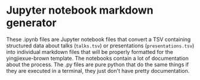# Jupyter notebook markdown generator

These .ipynb files are Jupyter notebook files that convert a TSV containing structured data about talks (`talks.tsv`) or presentations (`presentations.tsv`) into individual markdown files that will be properly formatted for the yingjiexue-brown template. The notebooks contain a lot of documentation about the process. The .py files are pure python that do the same things if they are executed in a terminal, they just don't have pretty documentation.




